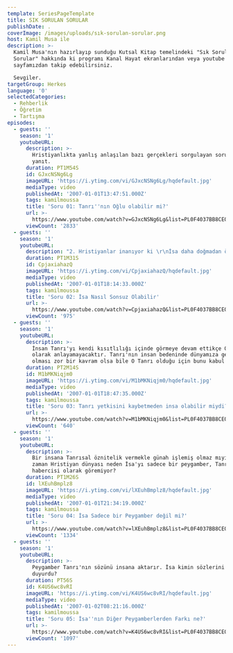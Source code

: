 ```yaml
---
template: SeriesPageTemplate
title: SIK SORULAN SORULAR
publishDate: .
coverImage: /images/uploads/sık-sorulan-sorular.png
host: Kamil Musa ile
description: >-
  Kamil Musa'nın hazırlayıp sunduğu Kutsal Kitap temelindeki "Sık Sorulan
  Sorular" hakkında ki programı Kanal Hayat ekranlarından veya youtube
  sayfamızdan takip edebilirsiniz. 

  Sevgiler.
targetGroup: Herkes
language: '0'
selectedCategories:
  - Rehberlik
  - Öğretim
  - Tartışma
episodes:
  - guests: ''
    season: '1'
    youtubeURL:
      description: >-
        Hristiyanlıkta yanlış anlaşılan bazı gerçekleri sorgulayan sorulara
        yanıt.
      duration: PT1M54S
      id: GJxcNSNg6Lg
      imageURL: 'https://i.ytimg.com/vi/GJxcNSNg6Lg/hqdefault.jpg'
      mediaType: video
      publishedAt: '2007-01-01T13:47:51.000Z'
      tags: kamilmoussa
      title: 'Soru 01: Tanrı''nın Oğlu olabilir mi?'
      url: >-
        https://www.youtube.com/watch?v=GJxcNSNg6Lg&list=PL0F4037BB8CE06990&index=4&t=0s
      viewCount: '2833'
  - guests: ''
    season: '1'
    youtubeURL:
      description: "2. Hristiyanlar inanıyor ki \r\nİsa daha doğmadan önce sonsuzlukta var olduğunu kendisi şahsen söylemiştir. Sonsuz olan sadece Tanrı'dır. O zaman İsa'nın sonsuz oluşunu nasıl açıklayabiliriz?"
      duration: PT1M31S
      id: CpjaxiahazQ
      imageURL: 'https://i.ytimg.com/vi/CpjaxiahazQ/hqdefault.jpg'
      mediaType: video
      publishedAt: '2007-01-01T18:14:33.000Z'
      tags: kamilmoussa
      title: 'Soru 02: İsa Nasıl Sonsuz Olabilir'
      url: >-
        https://www.youtube.com/watch?v=CpjaxiahazQ&list=PL0F4037BB8CE06990&index=6&t=0s
      viewCount: '975'
  - guests: ''
    season: '1'
    youtubeURL:
      description: >-
        İnsan Tanrı'yı kendi kısıtlılığı içinde görmeye devam ettikçe Onu tam
        olarak anlayamayacaktır. Tanrı'nın insan bedeninde dünyamıza gelmiş
        olması zor bir kavram olsa bile O Tanrı olduğu için bunu kabul etmeliyiz
      duration: PT2M14S
      id: M1bMKNiqjm0
      imageURL: 'https://i.ytimg.com/vi/M1bMKNiqjm0/hqdefault.jpg'
      mediaType: video
      publishedAt: '2007-01-01T18:47:35.000Z'
      tags: kamilmoussa
      title: 'Soru 03: Tanrı yetkisini kaybetmeden insa olabilir miydi?'
      url: >-
        https://www.youtube.com/watch?v=M1bMKNiqjm0&list=PL0F4037BB8CE06990&index=11&t=0s
      viewCount: '640'
  - guests: ''
    season: '1'
    youtubeURL:
      description: >-
        Bir insana Tanrısal öznitelik vermekle günah işlemiş olmaz mıyız? O
        zaman Hristiyan dünyası neden İsa'yı sadece bir peygamber, Tanrı'nın bir
        habercisi olarak göremiyor?
      duration: PT1M26S
      id: lXEuhBmplz8
      imageURL: 'https://i.ytimg.com/vi/lXEuhBmplz8/hqdefault.jpg'
      mediaType: video
      publishedAt: '2007-01-01T21:34:19.000Z'
      tags: kamilmoussa
      title: 'Soru 04: İsa Sadece bir Peygamber değil mi?'
      url: >-
        https://www.youtube.com/watch?v=lXEuhBmplz8&list=PL0F4037BB8CE06990&index=8&t=0s
      viewCount: '1334'
  - guests: ''
    season: '1'
    youtubeURL:
      description: >-
        Peygamber Tanrı'nın sözünü insana aktarır. İsa kimin sözlerini insana
        duyurdu?
      duration: PT56S
      id: K4US6wc8vRI
      imageURL: 'https://i.ytimg.com/vi/K4US6wc8vRI/hqdefault.jpg'
      mediaType: video
      publishedAt: '2007-01-02T08:21:16.000Z'
      tags: kamilmoussa
      title: 'Soru 05: İsa''nın Diğer Peygamberlerden Farkı ne?'
      url: >-
        https://www.youtube.com/watch?v=K4US6wc8vRI&list=PL0F4037BB8CE06990&index=3&t=0s
      viewCount: '1097'
---
```


